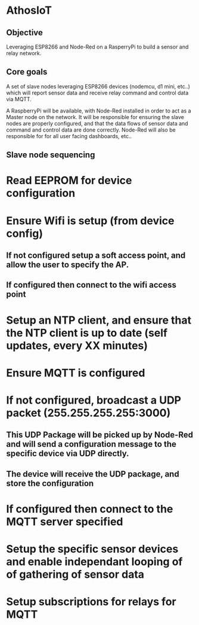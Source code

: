 AthosIoT
=========

Objective
---------
Leveraging ESP8266 and Node-Red on a RasperryPi to build a sensor and relay network. 

Core goals
----------
A set of slave nodes leveraging ESP8266 devices (nodemcu, d1 mini, etc..) which will report sensor data and receive relay command and control data via MQTT.

A RaspberryPi will be available, with Node-Red installed in order to act as a Master node on the network.  It will be responsible for ensuring the slave nodes are properly configured, and that the data flows of sensor data and command and control data are done correctly.  Node-Red will also be responsible for for all user facing dashboards, etc..

Slave node sequencing
--------------------
# Read EEPROM for device configuration
# Ensure Wifi is setup (from device config)
## If not configured setup a soft access point, and allow the user to specify the AP.
## If configured then connect to the wifi access point
# Setup an NTP client, and ensure that the NTP client is up to date (self updates, every XX minutes)
# Ensure MQTT is configured
# If not configured, broadcast a UDP packet (255.255.255.255:3000)
## This UDP Package will be picked up by Node-Red and will send a configuration message to the specific device via UDP directly.
## The device will receive the UDP package, and store the configuration
# If configured then connect to the MQTT server specified
# Setup the specific sensor devices and enable independant looping of of gathering of sensor data
# Setup subscriptions for relays for MQTT
